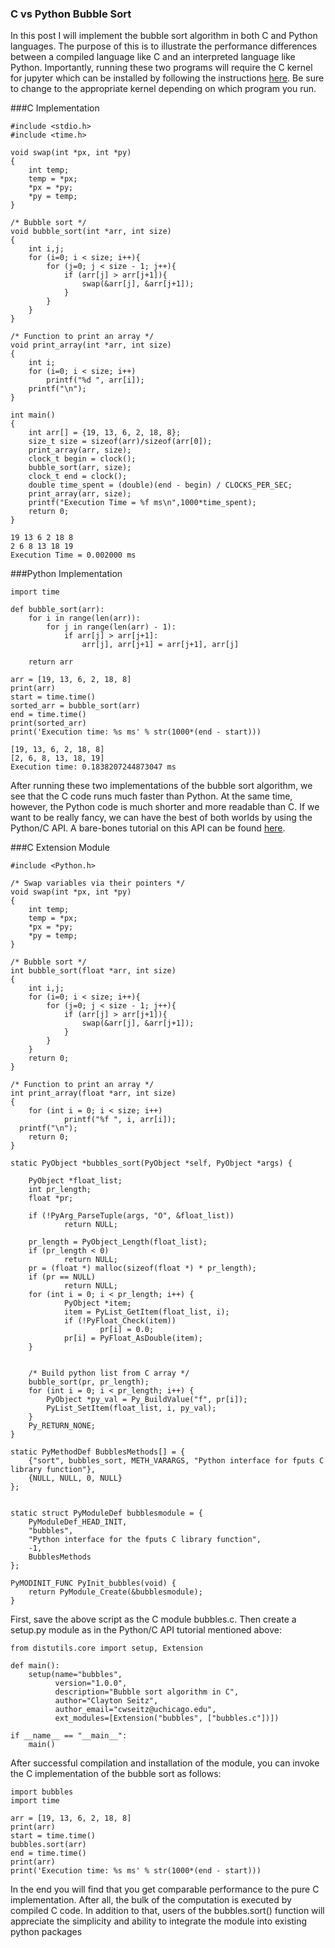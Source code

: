 
### C vs Python Bubble Sort

In this post I will implement the bubble sort algorithm in both C and Python languages. The purpose of this is to illustrate the performance differences between a compiled language like C and an interpreted language like Python. Importantly, running these two programs will require the C kernel for jupyter which can be installed by following the instructions [here](https://cwseitz.github.io/output/posts/how-to-install-c-kernel-in-jupyter/). Be sure to change to the appropriate kernel depending on which program you run.


###C Implementation

```
#include <stdio.h>
#include <time.h>

void swap(int *px, int *py)
{
    int temp;
    temp = *px;
    *px = *py;
    *py = temp;
}

/* Bubble sort */
void bubble_sort(int *arr, int size)
{
	int i,j;
	for (i=0; i < size; i++){
		for (j=0; j < size - 1; j++){
			if (arr[j] > arr[j+1]){
				swap(&arr[j], &arr[j+1]);
			}
		}
	}
}

/* Function to print an array */
void print_array(int *arr, int size)
{
    int i;
    for (i=0; i < size; i++)
        printf("%d ", arr[i]);
    printf("\n");
}

int main()
{
	int arr[] = {19, 13, 6, 2, 18, 8};
	size_t size = sizeof(arr)/sizeof(arr[0]);
	print_array(arr, size);
	clock_t begin = clock();
	bubble_sort(arr, size);
	clock_t end = clock();
	double time_spent = (double)(end - begin) / CLOCKS_PER_SEC;
	print_array(arr, size);
	printf("Execution Time = %f ms\n",1000*time_spent);
	return 0;
}
```

    19 13 6 2 18 8
    2 6 8 13 18 19
    Execution Time = 0.002000 ms


###Python Implementation


```
import time

def bubble_sort(arr):
    for i in range(len(arr)):
        for j in range(len(arr) - 1):
            if arr[j] > arr[j+1]:
                arr[j], arr[j+1] = arr[j+1], arr[j]

    return arr

arr = [19, 13, 6, 2, 18, 8]
print(arr)
start = time.time()
sorted_arr = bubble_sort(arr)
end = time.time()
print(sorted_arr)
print('Execution time: %s ms' % str(1000*(end - start)))
```

    [19, 13, 6, 2, 18, 8]
    [2, 6, 8, 13, 18, 19]
    Execution time: 0.1838207244873047 ms


After running these two implementations of the bubble sort algorithm, we see that the C code runs much faster than Python. At the same time, however, the Python code is much shorter and more readable than C. If we want to be really fancy, we can have the best of both worlds by using the Python/C API. A bare-bones tutorial on this API can be found [here](https://cwseitz.github.io/output/posts/optimizing-python-execution-with-the-pythonc-api/).

###C Extension Module


```
#include <Python.h>

/* Swap variables via their pointers */
void swap(int *px, int *py)
{
    int temp;
    temp = *px;
    *px = *py;
    *py = temp;
}

/* Bubble sort */
int bubble_sort(float *arr, int size)
{
	int i,j;
	for (i=0; i < size; i++){
		for (j=0; j < size - 1; j++){
			if (arr[j] > arr[j+1]){
				swap(&arr[j], &arr[j+1]);
			}
		}
	}
	return 0;
}

/* Function to print an array */
int print_array(float *arr, int size)
{
	for (int i = 0; i < size; i++)
			printf("%f ", i, arr[i]);
  printf("\n");
	return 0;
}

static PyObject *bubbles_sort(PyObject *self, PyObject *args) {

	PyObject *float_list;
	int pr_length;
	float *pr;

	if (!PyArg_ParseTuple(args, "O", &float_list))
			return NULL;

	pr_length = PyObject_Length(float_list);
	if (pr_length < 0)
			return NULL;
	pr = (float *) malloc(sizeof(float *) * pr_length);
	if (pr == NULL)
			return NULL;
	for (int i = 0; i < pr_length; i++) {
			PyObject *item;
			item = PyList_GetItem(float_list, i);
			if (!PyFloat_Check(item))
					pr[i] = 0.0;
			pr[i] = PyFloat_AsDouble(item);
	}


	/* Build python list from C array */
	bubble_sort(pr, pr_length);
	for (int i = 0; i < pr_length; i++) {
		PyObject *py_val = Py_BuildValue("f", pr[i]);
		PyList_SetItem(float_list, i, py_val);
	}
	Py_RETURN_NONE;
}

static PyMethodDef BubblesMethods[] = {
    {"sort", bubbles_sort, METH_VARARGS, "Python interface for fputs C library function"},
    {NULL, NULL, 0, NULL}
};


static struct PyModuleDef bubblesmodule = {
    PyModuleDef_HEAD_INIT,
    "bubbles",
    "Python interface for the fputs C library function",
    -1,
    BubblesMethods
};

PyMODINIT_FUNC PyInit_bubbles(void) {
    return PyModule_Create(&bubblesmodule);
}

```

First, save the above script as the C module bubbles.c. Then create a setup.py module as in the Python/C API tutorial mentioned above:



```
from distutils.core import setup, Extension

def main():
    setup(name="bubbles",
          version="1.0.0",
          description="Bubble sort algorithm in C",
          author="Clayton Seitz",
          author_email="cwseitz@uchicago.edu",
          ext_modules=[Extension("bubbles", ["bubbles.c"])])

if __name__ == "__main__":
    main()
```

After successful compilation and installation of the module, you can invoke the
C implementation of the bubble sort as follows:


```
import bubbles
import time

arr = [19, 13, 6, 2, 18, 8]
print(arr)
start = time.time()
bubbles.sort(arr)
end = time.time()
print(arr)
print('Execution time: %s ms' % str(1000*(end - start)))
```

In the end you will find that you get comparable performance to the pure C implementation. After all, the bulk of the computation is executed by compiled C code. In addition to that, users of the bubbles.sort() function will appreciate the simplicity and ability to integrate the module into existing python packages
